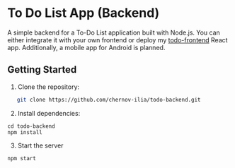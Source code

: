 # To Do List App (Backend)

A simple backend for a To-Do List application built with Node.js. You can either integrate it with your own frontend or
deploy my [todo-frontend](https://github.com/chernov-ilia/todo-frontend.git) React app. Additionally, a mobile app for
Android is planned.

## Getting Started

1. Clone the repository:

```bash
   git clone https://github.com/chernov-ilia/todo-backend.git
```

2. Install dependencies:

```
cd todo-backend
npm install
```

3. Start the server

```
npm start
```